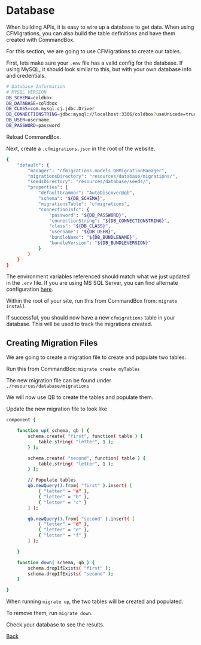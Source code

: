 # Database

When building APIs, it is easy to wire up a database to get data. When using CFMigrations, you can also build the table definitions and have them created with CommandBox.

For this section, we are going to use CFMigrations to create our tables.

First, lets make sure your `.env` file has a valid config for the database. If using MySQL, it should look similar to this, but with your own database info and credentials.

```bash
# Database Information
# MYSQL VERSION
DB_SCHEMA=coldbox
DB_DATABASE=coldbox
DB_CLASS=com.mysql.cj.jdbc.Driver
DB_CONNECTIONSTRING=jdbc:mysql://localhost:3306/coldbox?useUnicode=true&characterEncoding=UTF-8&useLegacyDatetimeCode=true
DB_USER=username
DB_PASSWORD=password
```
Reload CommandBox.

Next, create a `.cfmigrations.json` in the root of the website.

```bash
{
    "default": {
        "manager": "cfmigrations.models.QBMigrationManager",
        "migrationsDirectory": "resources/database/migrations/",
        "seedsDirectory": "resources/database/seeds/",
        "properties": {
            "defaultGrammar": "AutoDiscover@qb",
            "schema": "${DB_SCHEMA}",
            "migrationsTable": "cfmigrations",
            "connectionInfo": {
                "password": "${DB_PASSWORD}",
                "connectionString": "${DB_CONNECTIONSTRING}",
                "class": "${DB_CLASS}",
                "username": "${DB_USER}",
                "bundleName": "${DB_BUNDLENAME}",
                "bundleVersion": "${DB_BUNDLEVERSION}"
            }
        }
    }
}
```

The environment variables referenced should match what we just updated in the `.env` file. If you are using MS SQL Server, you can find alternate configuration <a href="https://github.com/commandbox-modules/commandbox-migrations" target="_blank">here</a>.

Within the root of your site, run this from CommandBox from: `migrate install`

If successful, you should now have a new `cfmigrations` table in your database. This will be used to track the migrations created.

## Creating Migration Files

We are going to create a migration file to create and populate two tables.

Run this from CommandBox:  `migrate create myTables`

The new migration file can be found under `./resources/database/migrations`

We will now use QB to create the tables and populate them.

Update the new migration file to look like

```bash
component {

    function up( schema, qb ) {
        schema.create( "first", function( table ) {
			table.string( "letter", 1 );
		} );

        schema.create( "second", function( table ) {
			table.string( "letter", 1 );
		} );

        // Populate tables
        qb.newQuery().from( "first" ).insert( [
            { "letter" = "a" },
            { "letter" = "b" },
            { "letter" = "c" }
        ] );

        qb.newQuery().from( "second" ).insert( [
            { "letter" = "d" },
            { "letter" = "e" },
            { "letter" = "f" }
        ] );

    }

    function down( schema, qb ) {
        schema.dropIfExists( "first" );
        schema.dropIfExists( "second" );
    }

}
```

When running `migrate up`, the two tables will be created and populated. 

To remove them, run `migrate down`.

Check your database to see the results.

[Back](../readMe.md)
